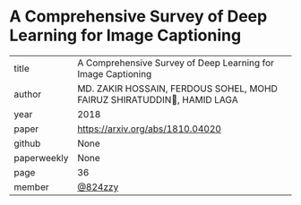 # A Comprehensive Survey of Deep Learning for Image Captioning

|  |  |
| :--- | :--- |
| title | A Comprehensive Survey of Deep Learning for Image Captioning |
| author | MD. ZAKIR HOSSAIN, FERDOUS SOHEL, MOHD FAIRUZ SHIRATUDDIN, HAMID LAGA |
| year | 2018 |
| paper |   https://arxiv.org/abs/1810.04020 |
| github |  None |
| paperweekly | None |
| page | 36 |
| member | [@824zzy](https://github.com/824zzy)  |
